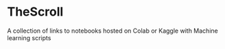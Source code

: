 # TheScroll
A collection of links to notebooks hosted on Colab or Kaggle with Machine learning scripts
